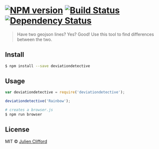 #  [![NPM version][npm-image]][npm-url] [![Build Status][travis-image]][travis-url] [![Dependency Status][daviddm-url]][daviddm-image]

> Have two geojson lines? Yes? Good! Use this tool to find differences between the two.


## Install

```sh
$ npm install --save deviationdetective
```


## Usage

```js
var deviationdetective = require('deviationdetective');

deviationdetective('Rainbow');
```

```sh
# creates a browser.js
$ npm run browser
```


## License

MIT © [Julien Clifford]()


[npm-url]: https://npmjs.org/package/deviationdetective
[npm-image]: https://badge.fury.io/js/deviationdetective.svg
[travis-url]: https://travis-ci.org//deviationdetective
[travis-image]: https://travis-ci.org//deviationdetective.svg?branch=master
[daviddm-url]: https://david-dm.org//deviationdetective.svg?theme=shields.io
[daviddm-image]: https://david-dm.org//deviationdetective
